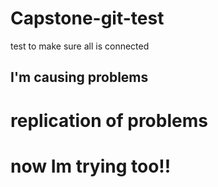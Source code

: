 # Capstone-git-test
test to make sure all is connected

## I'm causing problems
# replication of problems
# now Im trying too!!

